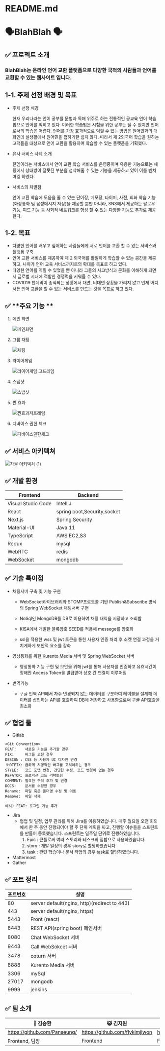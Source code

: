 # README.md

# 🗣️BlahBlah 🗣️

## ✅ **프로젝트 소개**

### BlahBlah는 온라인 언어 교환 플랫폼으로 다양한 국적의 사람들과 언어를 교환할 수 있는 웹사이트 입니다.



## 1-1. 주제 선정 배경 및 목표

- 주제 선정 배경

  현재 우리나라는 언어 공부를 문법과 독해 위주로 하는 전통적인 공교육 언어 학습법으로 언어를 익히고 있다. 이러한 학습법은 시험을 위한 공부는 될 수 있지만 언어로서의 학습은 어렵다. 언어를 가장 효과적으로 익힐 수 있는 방법은 원어민과의 대화인데 실생활에서 원어민을 접하기란 쉽지 않다. 따라서 제 2외국어 학습을 원하는 고객들을 대상으로 언어 교환을 활용하여 학습할 수 있는 플랫폼을 기획했다.

- 유사 서비스 사례 소개

  탄뎀이라는 서비스에서 언어 교환 학습 서비스를 운영중이며 유용한 기능으로는 채팅에서 상대방이 잘못된 부분을 첨삭해줄 수 있는 기능을 제공하고 있어 이를 벤치마킹 하였다.

- 서비스의 차별점

  언어 교환 학습에 도움을 줄 수 있는 단어장, 메모장, 타이머, 사전, 회화 학습 기능(화상통화 및 음성메시지 저장)을 제공할 뿐만 아니라, SNS에서 제공하는 팔로우 기능, 피드 기능 등 사회적 네트워크를 형성 할 수 있는 다양한 기능도 추가로 제공한다.

## 1-2. 목표

- 다양한 언어를 배우고 싶어하는 사람들에게 서로 언어를 교환 할 수 있는 서비스와 플랫폼 구축
- 언어 교환 서비스를 제공하여 제 2 외국어를 활발하게 학습할 수 있는 공간을 제공하고, 나아가 언어 교육 서비스까지로의 확대를 목표로 하고 있다.
- 다양한 언어를 익힐 수 있었을 뿐 아니라 그들의 사고방식과 문화를 이해하게 되면서 글로벌 시대에 적합한 경쟁력을 키워올 수 있다.
- COVID19 팬데믹이 종식되는 상황에서 대면, 비대면 상황을 가리지 않고 언제 어디서든 언어 교환을 할 수 있는 서비스를 만드는 것을 목표로 하고 있다.



## ✅ **주요 기능 **

1. 메인 화면
   
    ![메인화면](https://raw.githubusercontent.com/rudy0103/save-image-repo/master/img/%EB%A9%94%EC%9D%B8%ED%99%94%EB%A9%B4.gif)
    
2. 그룹 채팅
   
    ![채팅](https://raw.githubusercontent.com/rudy0103/save-image-repo/master/img/%EC%B1%84%ED%8C%85.gif)
    
    
    
2. 라이어게임
   
    ![라이어게임 고프레임](https://raw.githubusercontent.com/rudy0103/save-image-repo/master/img/%EB%9D%BC%EC%9D%B4%EC%96%B4%EA%B2%8C%EC%9E%84%20%EA%B3%A0%ED%94%84%EB%A0%88%EC%9E%84.gif)
    
    
    
4. 스냅샷
   
    ![스냅샷](https://raw.githubusercontent.com/rudy0103/save-image-repo/master/img/%EC%8A%A4%EB%83%85%EC%83%B7.gif)
    
5. 짠 효과

    ![짠효과저프레임](https://raw.githubusercontent.com/rudy0103/save-image-repo/master/img/%EC%A7%A0%ED%9A%A8%EA%B3%BC%EC%A0%80%ED%94%84%EB%A0%88%EC%9E%84.gif)

6. 디바이스 권한 체크

    ![디바이스권한체크](https://raw.githubusercontent.com/rudy0103/save-image-repo/master/img/%EB%94%94%EB%B0%94%EC%9D%B4%EC%8A%A4%EA%B6%8C%ED%95%9C%EC%B2%B4%ED%81%AC.gif)

    







## ✅ **서비스 아키텍쳐**

![자율 아키텍처 (1)](https://raw.githubusercontent.com/rudy0103/save-image-repo/master/img/%EC%9E%90%EC%9C%A8%20%EC%95%84%ED%82%A4%ED%85%8D%EC%B2%98%20(1).png)



## ✅ **개발 환경**

| Frontend           | Backend                     |
| ------------------ | --------------------------- |
| Visual Studio Code | IntelliJ                    |
| React              | spring boot,Security,socket |
| Next.js            | Spring Security             |
| Material-UI        | Java 11                     |
| TypeScript         | AWS EC2,S3                  |
| Redux              | mysql                       |
| WebRTC             | redis                       |
| WebSocket          | mongodb                     |

## ✅ **기술 특이점**

- 채팅서버 구축 및 기능 구현
    - WebSocket라이브러리와 STOMP프로토콜 기반 Publish&Subscribe 방식의 Spring WebSocket 채팅서버 구현 
    
    - NoSql인 MongoDB를 DB로 이용하여 채팅 내역을 저장하고 조회함
    
    - KISA에서 개발한 블록암호 SEED를 적용해 messege를 암호화
    
    - ssl을 적용한 wss 및 jwt 토큰을 통한 사용자 인증 처리 후 소켓 연결 과정을 거치게하게 보안적 요소를 강화
    
      
    
- 영상통화를 위한 Kurento Media 서버 및 Spring WebSocket 서버
    - 영상통화 기능 구현 및 보안을 위해 jwt를 통해 사용자를 인증하고 유효시간이 정해진 Access Token을 발급받아 상호 간 연결이 이루어짐
    
      
    
- 번역기능
    - 구글 번역 API에서 자주 변경되지 않는 데이터를 구분하여 테이블을 설계해 데이터를 삽입하는 API를 호출하여 DB에 저장하고 사용함으로써 구글 API호출을 최소화
    
      
    
      

## ✅ **협업 툴**

- Gitlab

```
<Git Convention>
FEAT:    새로운 기능을 추가할 경우
FIX:     버그를 고친 경우
DESIGN : CSS 등 사용자 UI 디자인 변경
!HOTFIX: 급하게 치명적인 버그를 고쳐야하는 경우
STYLE:   코드 포맷 변경, 간단한 수정, 코드 변경이 없는 경우
REFATOR: 프로덕션 코드 리팩토링
COMMENT: 필요한 주석 추가 및 변경
DOCS:    문서를 수정한 경우
Rename:  파일 혹은 폴더명 수정 및 이동
Remove:  파일 삭제

예시) FEAT: 로그인 기능 추가
```

- Jira
    - 협업 및 일정, 업무 관리를 위해 Jira를 이용하였습니다. 매주 월요일 오전 회의에서 한 주 동안 진행되어야 할 주 단위 계획을 짜고, 진행할 이슈들을 스프린트를 만들어 등록했습니다. 스프린트는 일주일 단위로 진행하였습니다.
        1. Epic : 큰틀로써 여러 스토리와 테스크의 집합으로 사용하였습니다. 
        2. story : 개발 일정의 경우 story로 할당하였습니다
        3. task : 관련 학습이나 문서 작업의 경우 task로 할당하였습니다.
- Mattermost
- Gather

## ✅ **포트 정리**

| 포트번호 | 설명 |
| --- | --- |
| 80 | server default(nginx, http)(redirect to 443) |
| 443 | server default(nginx, https) |
| 5443 | Front (react) |
| 8443 | REST API(spring boot) 메인서버 |
| 8080 | Chat WebSocket 서버 |
| 9443 | Call WebSokcet 서버 |
| 3478 | coturn 서버 |
| 8888  | Kurento Media 서버 |
| 3306 | mySql |
| 27017 | mongodb |
| 9999 | jenkins |

## ✅ **팀 소개**

| 👻 김승환 | 😺 김지원 | 🧚‍♂️ 이종준 | 🐸 김근태 | 🦖 박성건 | 🌸 고재현 |  |
| --- | --- | --- | --- | --- | --- | --- |
| https://github.com/Panseung/ | https://github.com/flykimjiwon | https://github.com/leecoder92 | https://github.com/damwon | https://github.com/rudy0103 | https://github.com/jaehyeon98 |  |
| Frontend, 팀장 | Frontend | Frontend | Backend, Frontend | Backend | Backend |  |
